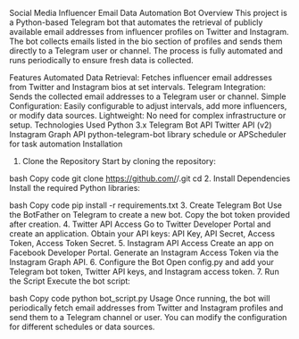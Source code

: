 Social Media Influencer Email Data Automation Bot
Overview
This project is a Python-based Telegram bot that automates the retrieval of publicly available email addresses from influencer profiles on Twitter and Instagram. The bot collects emails listed in the bio section of profiles and sends them directly to a Telegram user or channel. The process is fully automated and runs periodically to ensure fresh data is collected.

Features
Automated Data Retrieval: Fetches influencer email addresses from Twitter and Instagram bios at set intervals.
Telegram Integration: Sends the collected email addresses to a Telegram user or channel.
Simple Configuration: Easily configurable to adjust intervals, add more influencers, or modify data sources.
Lightweight: No need for complex infrastructure or setup.
Technologies Used
Python 3.x
Telegram Bot API
Twitter API (v2)
Instagram Graph API
python-telegram-bot library
schedule or APScheduler for task automation
Installation
1. Clone the Repository
Start by cloning the repository:

bash
Copy code
git clone https://github.com/<username>/<repository-name>.git
cd <repository-name>
2. Install Dependencies
Install the required Python libraries:

bash
Copy code
pip install -r requirements.txt
3. Create Telegram Bot
Use the BotFather on Telegram to create a new bot.
Copy the bot token provided after creation.
4. Twitter API Access
Go to Twitter Developer Portal and create an application.
Obtain your API keys: API Key, API Secret, Access Token, Access Token Secret.
5. Instagram API Access
Create an app on Facebook Developer Portal.
Generate an Instagram Access Token via the Instagram Graph API.
6. Configure the Bot
Open config.py and add your Telegram bot token, Twitter API keys, and Instagram access token.
7. Run the Script
Execute the bot script:

bash
Copy code
python bot_script.py
Usage
Once running, the bot will periodically fetch email addresses from Twitter and Instagram profiles and send them to a Telegram channel or user. You can modify the configuration for different schedules or data sources.

